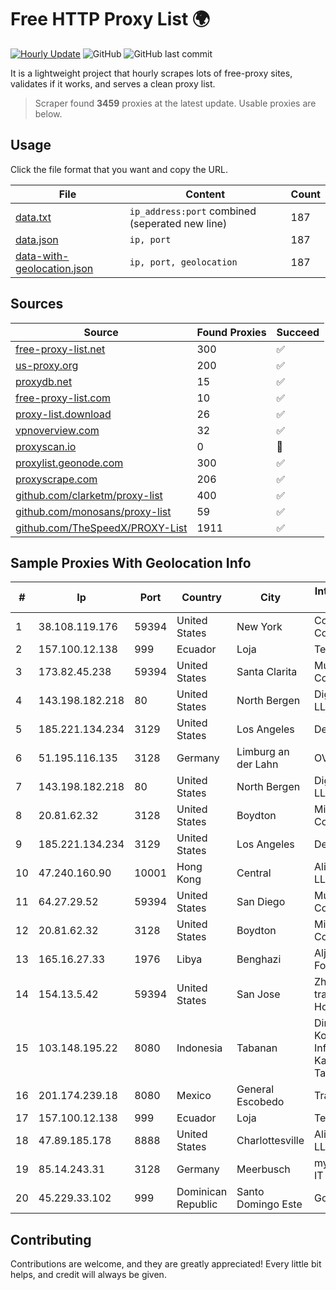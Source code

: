 
# Free HTTP Proxy List 🌍

[![Hourly Update](https://github.com/mertguvencli/http-proxy-list/actions/workflows/main.yml/badge.svg?branch=main)](https://github.com/mertguvencli/http-proxy-list/actions/workflows/main.yml)
![GitHub](https://img.shields.io/github/license/mertguvencli/http-proxy-list)
![GitHub last commit](https://img.shields.io/github/last-commit/mertguvencli/http-proxy-list)

It is a lightweight project that hourly scrapes lots of free-proxy sites, validates if it works, and serves a clean proxy list.


> Scraper found **3459** proxies at the latest update. Usable proxies are below.

## Usage

Click the file format that you want and copy the URL.


|File|Content|Count|
|----|-------|-----|
|[data.txt](https://raw.githubusercontent.com/mertguvencli/http-proxy-list/main/proxy-list/data.txt)|`ip_address:port` combined (seperated new line)|187|
|[data.json](https://raw.githubusercontent.com/mertguvencli/http-proxy-list/main/proxy-list/data.json)|`ip, port`|187|
|[data-with-geolocation.json](https://raw.githubusercontent.com/mertguvencli/http-proxy-list/main/proxy-list/data-with-geolocation.json)|`ip, port, geolocation`|187|

## Sources

|Source|Found Proxies|Succeed|
|------|-------------|-------|
|[free-proxy-list.net](https://free-proxy-list.net)|300|✅|
|[us-proxy.org](https://www.us-proxy.org)|200|✅|
|[proxydb.net](http://proxydb.net)|15|✅|
|[free-proxy-list.com](https://free-proxy-list.com/?page=&port=&type%5B%5D=http&type%5B%5D=https&up_time=0&search=Search)|10|✅|
|[proxy-list.download](https://www.proxy-list.download/HTTP)|26|✅|
|[vpnoverview.com](https://vpnoverview.com/privacy/anonymous-browsing/free-proxy-servers)|32|✅|
|[proxyscan.io](https://www.proxyscan.io)|0|🚫|
|[proxylist.geonode.com](https://proxylist.geonode.com/api/proxy-list?limit=300&page=1&sort_by=lastChecked&sort_type=desc&protocols=http,https)|300|✅|
|[proxyscrape.com](https://api.proxyscrape.com/v2/?request=displayproxies&protocol=http&timeout=10000&country=all&ssl=all&anonymity=all)|206|✅|
|[github.com/clarketm/proxy-list](https://raw.githubusercontent.com/clarketm/proxy-list/master/proxy-list-raw.txt)|400|✅|
|[github.com/monosans/proxy-list](https://raw.githubusercontent.com/monosans/proxy-list/main/proxies/http.txt)|59|✅|
|[github.com/TheSpeedX/PROXY-List](https://raw.githubusercontent.com/TheSpeedX/PROXY-List/master/http.txt)|1911|✅|


## Sample Proxies With Geolocation Info

|#|Ip|Port|Country|City|Internet Service Provider|
|-|--|----|-------|----|-------------------------|
|1|38.108.119.176|59394|United States|New York|Cogent Communications|
|2|157.100.12.138|999|Ecuador|Loja|Telconet S.A|
|3|173.82.45.238|59394|United States|Santa Clarita|Multacom Corporation|
|4|143.198.182.218|80|United States|North Bergen|DigitalOcean, LLC|
|5|185.221.134.234|3129|United States|Los Angeles|DediPath|
|6|51.195.116.135|3128|Germany|Limburg an der Lahn|OVH SAS|
|7|143.198.182.218|80|United States|North Bergen|DigitalOcean, LLC|
|8|20.81.62.32|3128|United States|Boydton|Microsoft Corporation|
|9|185.221.134.234|3129|United States|Los Angeles|DediPath|
|10|47.240.160.90|10001|Hong Kong|Central|Alibaba.com LLC|
|11|64.27.29.52|59394|United States|San Diego|Multacom Corporation|
|12|20.81.62.32|3128|United States|Boydton|Microsoft Corporation|
|13|165.16.27.33|1976|Libya|Benghazi|Aljeel Aljadeed For Technology|
|14|154.13.5.42|59394|United States|San Jose|Zhihua Lu trading as HostHub|
|15|103.148.195.22|8080|Indonesia|Tabanan|Dinas Komunikasi DAN Informatika Kabupaten Tabanan|
|16|201.174.239.18|8080|Mexico|General Escobedo|Transtelco Inc|
|17|157.100.12.138|999|Ecuador|Loja|Telconet S.A|
|18|47.89.185.178|8888|United States|Charlottesville|Alibaba.com LLC|
|19|85.14.243.31|3128|Germany|Meerbusch|myLoc managed IT AG|
|20|45.229.33.102|999|Dominican Republic|Santo Domingo Este|Gold Data C.A.|



## Contributing

Contributions are welcome, and they are greatly appreciated! Every
little bit helps, and credit will always be given.


